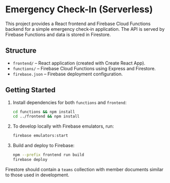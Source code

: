 # Emergency Check-In (Serverless)

This project provides a React frontend and Firebase Cloud Functions backend for a simple emergency check‑in application. The API is served by Firebase Functions and data is stored in Firestore.

## Structure

- `frontend/` – React application (created with Create React App).
- `functions/` – Firebase Cloud Functions using Express and Firestore.
- `firebase.json` – Firebase deployment configuration.

## Getting Started

1. Install dependencies for both `functions` and `frontend`:
   ```bash
   cd functions && npm install
   cd ../frontend && npm install
   ```
2. To develop locally with Firebase emulators, run:
   ```bash
   firebase emulators:start
   ```
3. Build and deploy to Firebase:
   ```bash
   npm --prefix frontend run build
   firebase deploy
   ```

Firestore should contain a `teams` collection with member documents similar to those used in development.
